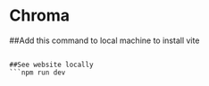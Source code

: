 # Chroma

##Add this command to local machine to install vite 
```npm install vite --save-dev

##See website locally
```npm run dev
